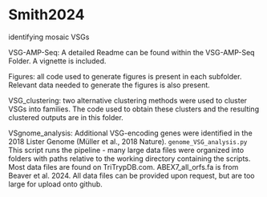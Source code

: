 # Smith2024
identifying mosaic VSGs

VSG-AMP-Seq: A detailed Readme can be found within the VSG-AMP-Seq Folder. A vignette is included.

Figures: all code used to generate figures is present in each subfolder. Relevant data needed to generate the figures is also present.

VSG_clustering: two alternative clustering methods were used to cluster VSGs into families. The code used to obtain these clusters and the resulting clustered outputs are in this folder.

VSgnome_analysis: Additional VSG-encoding genes were identified in the 2018 Lister Genome (Müller et al., 2018 Nature).
    ```
    genome_VSG_analysis.py
    ```
This script runs the pipeline - many large data files were organized into folders with paths relative to the working directory containing the scripts. Most data files are found on TriTrypDB.com. ABEX7_all_orfs.fa is from Beaver et al. 2024. All data files can be provided upon request, but are too large for upload onto github.



